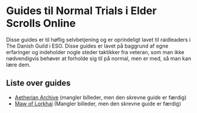 # Guides til Normal Trials i Elder Scrolls Online
Disse guides er til høflig selvbetjening og er oprindeligt lavet til raidleaders i
The Danish Guild i ESO. Disse guides er lavet på baggrund af egne erfaringer
og indeholder nogle steder taktikker fra veteran, som man ikke nødvendigvis
behøver at forholde sig til på normal, men er med, så man kan lære dem.

## Liste over guides
* [Aetherian
  Archive](https://github.com/Sejersboel/normal-trials/blob/master/nAA/nAA.pdf)
(mangler billeder, men den skrevne guide er færdig)
* [Maw of Lorkhaj](https://github.com/Sejersboel/normal-trials/blob/master/nMOL/nMOL.pdf) (Mangler billeder, men den skrevne guide er færdig)
